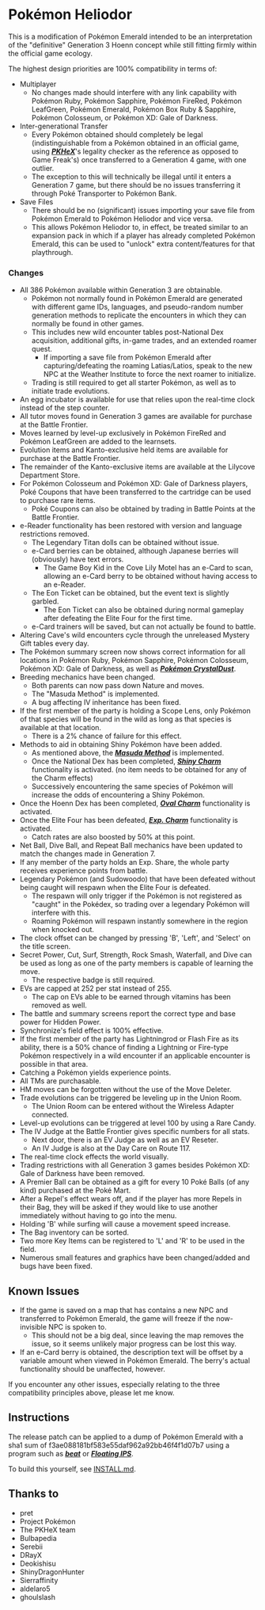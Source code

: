 # Pokémon Heliodor

This is a modification of Pokémon Emerald intended to be an interpretation of the "definitive" Generation 3 Hoenn concept while still fitting firmly within the official game ecology.

The highest design priorities are 100% compatibility in terms of:
* Multiplayer
  * No changes made should interfere with any link capability with Pokémon Ruby, Pokémon Sapphire, Pokémon FireRed, Pokémon LeafGreen, Pokémon Emerald, Pokémon Box Ruby & Sapphire, Pokémon Colosseum, or Pokémon XD: Gale of Darkness.
* Inter-generational Transfer
  * Every Pokémon obtained should completely be legal (indistinguishable from a Pokémon obtained in an official game, using [***PKHeX***](https://github.com/kwsch/PKHeX)'s legality checker as the reference as opposed to Game Freak's) once transferred to a Generation 4 game, with one outlier.
  * The exception to this will technically be illegal until it enters a Generation 7 game, but there should be no issues transferring it through Poké Transporter to Pokémon Bank.
* Save Files
  * There should be no (significant) issues importing your save file from Pokémon Emerald to Pokémon Heliodor and vice versa.
  * This allows Pokémon Heliodor to, in effect, be treated similar to an expansion pack in which if a player has already completed Pokémon Emerald, this can be used to "unlock" extra content/features for that playthrough.

### Changes

* All 386 Pokémon available within Generation 3 are obtainable.
  * Pokémon not normally found in Pokémon Emerald are generated with different game IDs, languages, and pseudo-random number generation methods to replicate the encounters in which they can normally be found in other games.
  * This includes new wild encounter tables post-National Dex acquisition, additional gifts, in-game trades, and an extended roamer quest.
    * If importing a save file from Pokémon Emerald after capturing/defeating the roaming Latias/Latios, speak to the new NPC at the Weather Institute to force the next roamer to initialize.
  * Trading is still required to get all starter Pokémon, as well as to initiate trade evolutions.
* An egg incubator is available for use that relies upon the real-time clock instead of the step counter.
* All tutor moves found in Generation 3 games are available for purchase at the Battle Frontier.
* Moves learned by level-up exclusively in Pokémon FireRed and Pokémon LeafGreen are added to the learnsets.
* Evolution items and Kanto-exclusive held items are available for purchase at the Battle Frontier.
* The remainder of the Kanto-exclusive items are available at the Lilycove Department Store.
* For Pokémon Colosseum and Pokémon XD: Gale of Darkness players, Poké Coupons that have been transferred to the cartridge can be used to purchase rare items.
  * Poké Coupons can also be obtained by trading in Battle Points at the Battle Frontier.
* e-Reader functionality has been restored with version and language restrictions removed.
  * The Legendary Titan dolls can be obtained without issue.
  * e-Card berries can be obtained, although Japanese berries will (obviously) have text errors.
    * The Game Boy Kid in the Cove Lily Motel has an e-Card to scan, allowing an e-Card berry to be obtained without having access to an e-Reader.
  * The Eon Ticket can be obtained, but the event text is slightly garbled.
    * The Eon Ticket can also be obtained during normal gameplay after defeating the Elite Four for the first time.
  * e-Card trainers will be saved, but can not actually be found to battle.
* Altering Cave's wild encounters cycle through the unreleased Mystery Gift tables every day.
* The Pokémon summary screen now shows correct information for all locations in Pokémon Ruby, Pokémon Sapphire, Pokémon Colosseum, Pokémon XD: Gale of Darkness, as well as [***Pokémon CrystalDust***](https://github.com/Sierraffinity/CrystalDust).
* Breeding mechanics have been changed.
  * Both parents can now pass down Nature and moves.
  * The "Masuda Method" is implemented.
  * A bug affecting IV inheritance has been fixed.
* If the first member of the party is holding a Scope Lens, only Pokémon of that species will be found in the wild as long as that species is available at that location.
  * There is a 2% chance of failure for this effect.
* Methods to aid in obtaining Shiny Pokémon have been added.
  * As mentioned above, the [***Masuda Method***](https://bulbapedia.bulbagarden.net/wiki/Masuda_method) is implemented.
  * Once the National Dex has been completed, [***Shiny Charm***](https://bulbapedia.bulbagarden.net/wiki/Shiny_Charm) functionality is activated. (no item needs to be obtained for any of the Charm effects)
  * Successively encountering the same species of Pokémon will increase the odds of encountering a Shiny Pokémon.
* Once the Hoenn Dex has been completed, [***Oval Charm***](https://bulbapedia.bulbagarden.net/wiki/Oval_Charm) functionality is activated.
* Once the Elite Four has been defeated, [***Exp. Charm***](https://bulbapedia.bulbagarden.net/wiki/Exp._Charm) functionality is activated.
  * Catch rates are also boosted by 50% at this point.
* Net Ball, Dive Ball, and Repeat Ball mechanics have been updated to match the changes made in Generation 7.
* If any member of the party holds an Exp. Share, the whole party receives experience points from battle.
* Legendary Pokémon (and Sudowoodo) that have been defeated without being caught will respawn when the Elite Four is defeated.
  * The respawn will only trigger if the Pokémon is not registered as "caught" in the Pokédex, so trading over a legendary Pokémon will interfere with this.
  * Roaming Pokémon will respawn instantly somewhere in the region when knocked out.
* The clock offset can be changed by pressing 'B', 'Left', and 'Select' on the title screen.
* Secret Power, Cut, Surf, Strength, Rock Smash, Waterfall, and Dive can be used as long as one of the party members is capable of learning the move.
  * The respective badge is still required.
* EVs are capped at 252 per stat instead of 255.
  * The cap on EVs able to be earned through vitamins has been removed as well.
* The battle and summary screens report the correct type and base power for Hidden Power.
* Synchronize's field effect is 100% effective.
* If the first member of the party has Lightningrod or Flash Fire as its ability, there is a 50% chance of finding a Lightning or Fire-type Pokémon respectively in a wild encounter if an applicable encounter is possible in that area.
* Catching a Pokémon yields experience points.
* All TMs are purchasable.
* HM moves can be forgotten without the use of the Move Deleter.
* Trade evolutions can be triggered be leveling up in the Union Room.
  * The Union Room can be entered without the Wireless Adapter connected.
* Level-up evolutions can be triggered at level 100 by using a Rare Candy.
* The IV Judge at the Battle Frontier gives specific numbers for all stats.
  * Next door, there is an EV Judge as well as an EV Reseter.
  * An IV Judge is also at the Day Care on Route 117.
* The real-time clock effects the world visually.
* Trading restrictions with all Generation 3 games besides Pokémon XD: Gale of Darkness have been removed.
* A Premier Ball can be obtained as a gift for every 10 Poké Balls (of any kind) purchased at the Poké Mart.
* After a Repel's effect wears off, and if the player has more Repels in their Bag, they will be asked if they would like to use another immediately without having to go into the menu.
* Holding 'B' while surfing will cause a movement speed increase.
* The Bag inventory can be sorted.
* Two more Key Items can be registered to 'L' and 'R' to be used in the field.
* Numerous small features and graphics have been changed/added and bugs have been fixed.

## Known Issues

* If the game is saved on a map that has contains a new NPC and transferred to Pokémon Emerald, the game will freeze if the now-invisible NPC is spoken to.
  * This should not be a big deal, since leaving the map removes the issue, so it seems unlikely major progress can be lost this way.
* If an e-Card berry is obtained, the description text will be offset by a variable amount when viewed in Pokémon Emerald.  The berry's actual functionality should be unaffected, however.

If you encounter any other issues, especially relating to the three compatibility principles above, please let me know.

## Instructions

The release patch can be applied to a dump of Pokémon Emerald with a sha1 sum of f3ae088181bf583e55daf962a92bb46f4f1d07b7 using a program such as [***beat***](https://github.com/Screwtapello/beat) or [***Floating IPS***](https://github.com/Alcaro/Flips).

To build this yourself, see [INSTALL.md](INSTALL.md).


## Thanks to

* pret
* Project Pokémon
* The PKHeX team
* Bulbapedia
* Serebii
* DRayX
* Deokishisu
* ShinyDragonHunter
* Sierraffinity
* aldelaro5
* ghoulslash

